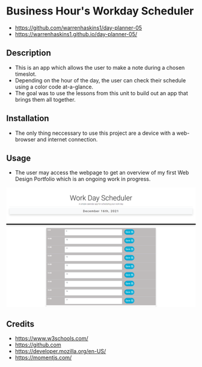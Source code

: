 # Business Hour's Workday Scheduler 
- https://github.com/warrenhaskins1/day-planner-05
- https://warrenhaskins1.github.io/day-planner-05/

## Description

- This is an app which allows the user to make a note during a chosen timeslot.
- Depending on the hour of the day, the user can check their schedule using a color code at-a-glance.
- The goal was to use the lessons from this unit to build out an app that brings them all together.

## Installation 

- The only thing neccessary to use this project are a device with a web-browser and internet connection.

## Usage

- The user may access the webpage to get an overview of my first Web Design Portfolio which is an ongoing work in progress.

![image](./assets/images/schedulerScreenshot.png)

## Credits

- https://www.w3schools.com/
- https://github.com
- https://developer.mozilla.org/en-US/
- https://momentjs.com/